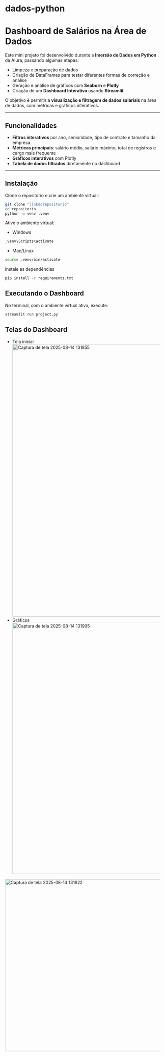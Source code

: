 # dados-python
# Dashboard de Salários na Área de Dados

Este mini projeto foi desenvolvido durante a **Imersão de Dados em Python** da Alura, passando algumas etapas:  
- Limpeza e preparação de dados  
- Criação de DataFrames para testar diferentes formas de correção e análise  
- Geração e análise de gráficos com **Seaborn** e **Plotly**  
- Criação de um **Dashboard Interativo** usando **Streamlit**

O objetivo é permitir a **visualização e filtragem de dados salariais** na área de dados, com métricas e gráficos interativos.

---

## Funcionalidades

- **Filtros interativos** por ano, senioridade, tipo de contrato e tamanho da empresa  
- **Métricas principais**: salário médio, salário máximo, total de registros e cargo mais frequente  
- **Gráficos interativos** com Plotly
- **Tabela de dados filtrados** diretamente no dashboard

---

## Instalação

Clone o repositório e crie um ambiente virtual:

```bash
git clone "linkdorepositorio"
cd repositorio
python -m venv .venv
```

Ative o ambiente virtual:
- Windows
```bash
.venv\Scripts\activate
```
- Mac/Linux
```bash
source .venv/bin/activate
```
Instale as dependências 
```bash
pip install -r requirements.txt
```
## Executando o Dashboard
No terminal, com o ambiente virtual ativo, execute:
```bash
streamlit run project.py
```

## Telas do Dashboard
- Tela inicial
  <img width="1916" height="887" alt="Captura de tela 2025-08-14 131855" src="https://github.com/user-attachments/assets/2304bc94-07c6-43de-81cd-9caf7c290d8f" />
- Gráficos
  <img width="1465" height="818" alt="Captura de tela 2025-08-14 131905" src="https://github.com/user-attachments/assets/b633d2e4-d26c-497d-b2c7-1ce8731c6a80" />
  
  
<img width="1456" height="560" alt="Captura de tela 2025-08-14 131922" src="https://github.com/user-attachments/assets/c99988b4-b7e3-44be-baaf-a158b76e92a9" />



